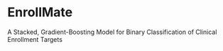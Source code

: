 # EnrollMate
A Stacked, Gradient-Boosting Model for Binary Classification of Clinical Enrollment Targets
